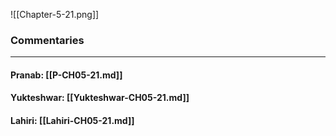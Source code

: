 ![[Chapter-5-21.png]]

### Commentaries

---

#### Pranab: [[P-CH05-21.md]]

#### Yukteshwar: [[Yukteshwar-CH05-21.md]]

#### Lahiri: [[Lahiri-CH05-21.md]]
